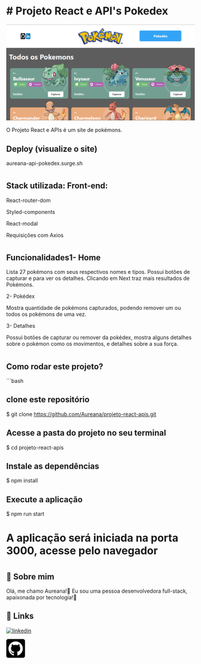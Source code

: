 # # Projeto React e API's Pokedex
![Navigate](./src/imagens/telaHome.png)

O Projeto React e APIs é um site de pokémons.



## Deploy (visualize o site)

aureana-api-pokedex.surge.sh

#
## Stack utilizada: Front-end: 
React-router-dom

Styled-components

React-modal

Requisições com Axios 
#

## Funcionalidades1- Home

Lista 27 pokémons com seus respectivos nomes e tipos. Possui botões de capturar e para ver os detalhes. Clicando em Next traz mais resultados de Pokémons.

2- Pokédex

Mostra quantidade de pokémons capturados, podendo remover um ou todos os pokémons de uma vez.

3- Detalhes

Possui botões de capturar ou remover da pokédex, mostra alguns detalhes sobre o pokémon como os movimentos, e detalhes sobre a sua força.


#
## Como rodar este projeto?

´´´bash
## clone este repositório
$ git clone https://github.com/Aureana/projeto-react-apis.git

## Acesse a pasta do projeto no seu terminal
$ cd projeto-react-apis

## Instale as dependências
$ npm install

## Execute a aplicação
$ npm run start

# A aplicação será iniciada na porta 3000, acesse pelo navegador


#

#



## 🚀 Sobre mim
 Olá, me chamo Aureana!👋 Eu sou uma pessoa desenvolvedora full-stack, apaixonada por tecnologia!💖



## 🔗 Links

[![linkedin](https://img.shields.io/badge/linkedin-0A66C2?style=for-the-badge&logo=linkedin&logoColor=white)](https://www.linkedin.com/in/aureana-santos-a7091b21b)

[![GitHub](./src/imagens/github22.png)](https://github.com/Aureana)
